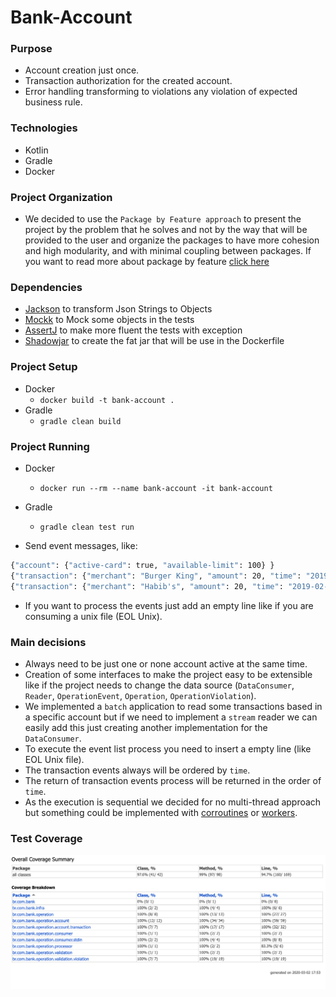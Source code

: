 # Bank-Account

### Purpose
- Account creation just once.
- Transaction authorization for the created account.
- Error handling transforming to violations any violation of expected business rule.

### Technologies
- Kotlin
- Gradle
- Docker

### Project Organization
- We decided to use the `Package by Feature approach` to present the project by the problem that he solves and not by the way that will be provided to the user and organize the packages to have more cohesion and high modularity, and with minimal coupling between packages. If you want to read more about package by feature [click here](http://www.javapractices.com/topic/TopicAction.do?Id=205)

### Dependencies
- [Jackson](https://github.com/FasterXML/jackson-module-kotlin) to transform Json Strings to Objects
- [Mockk](https://github.com/mockk/mockk) to Mock some objects in the tests
- [AssertJ](https://github.com/joel-costigliola/assertj-core) to make more fluent the tests with exception
- [Shadowjar](https://github.com/johnrengelman/shadow) to create the fat jar that will be use in the Dockerfile

### Project Setup
- Docker
	- `docker build -t bank-account .`
- Gradle
	- `gradle clean build`
	
### Project Running
- Docker
    - `docker run --rm --name bank-account -it bank-account`
- Gradle
    - `gradle clean test run`
    
- Send event messages, like:
```sh
{"account": {"active-card": true, "available-limit": 100} }
{"transaction": {"merchant": "Burger King", "amount": 20, "time": "2019-02-13T11:00:00.000Z" }}
{"transaction": {"merchant": "Habib's", "amount": 20, "time": "2019-02-13T11:00:00.000Z" }}
```
- If you want to process the events just add an empty line like if you are consuming a unix file (EOL Unix).

### Main decisions
- Always need to be just one or none account active at the same time.
- Creation of some interfaces to make the project easy to be extensible like if the project needs to change the data source (`DataConsumer`, `Reader`, `OperationEvent`, `Operation`, `OperationViolation`).
- We implemented a `batch` application to read some transactions based in a specific account but if we need to implement a `stream` reader we can easily add this just creating another implementation for the `DataConsumer`.
- To execute the event list process you need to insert a empty line (like EOL Unix file).
- The transaction events always will be ordered by `time`.
- The return of transaction events process will be returned in the order of `time`.
- As the execution is sequential we decided for no multi-thread approach but something could be implemented with [corroutines](https://proandroiddev.com/synchronization-and-thread-safety-techniques-in-java-and-kotlin-f63506370e6d) or [workers](https://kotlinlang.org/docs/reference/native/concurrency.html#workers).

### Test Coverage
![Coverage-Report](./docs/coverage-report.png)
